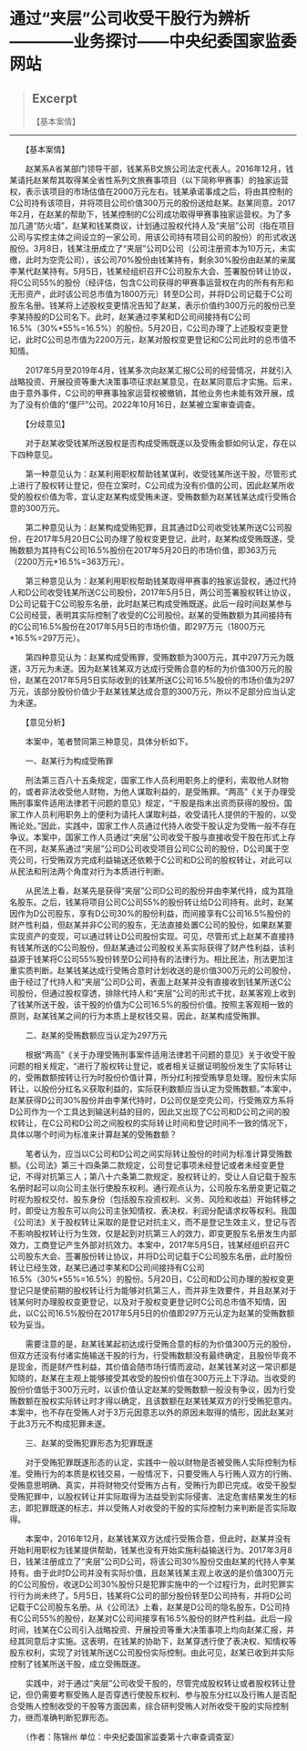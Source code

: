 
# 通过“夹层”公司收受干股行为辨析————业务探讨——中央纪委国家监委网站

> ## Excerpt
> 【基本案情】

---
　　【基本案情】

　　赵某系A省某部门领导干部，钱某系B文旅公司法定代表人。2016年12月，钱某请托赵某帮其取得某全省性系列文旅赛事项目（以下简称甲赛事）的独家运营权，表示该项目的市场估值在2000万元左右。钱某承诺事成之后，将由其控制的C公司持有该项目，并将项目公司价值300万元的股份送给赵某。赵某同意。2017年2月，在赵某的帮助下，钱某控制的C公司成功取得甲赛事独家运营权。为了多加几道“防火墙”，赵某和钱某商议，计划通过股权代持人及“夹层”公司（指在项目公司与实控主体之间设立的一家公司，用该公司持有项目公司的股份）的形式收送股份。3月8日，钱某注册成立了“夹层”公司D公司（公司注册资本为10万元，未实缴，此时为空壳公司），该公司70%股份由钱某持有，剩余30%股份由赵某的亲属李某代赵某持有。5月5日，钱某经组织召开C公司股东大会、签署股份转让协议，将C公司55%的股份（经评估，包含C公司获得的甲赛事运营权在内的所有有形和无形资产，此时该公司总市值为1800万元）转至D公司，并将D公司记载于C公司股东名册。钱某将上述股权变更情况告知了赵某，表示价值约300万元的股份已至李某持股的D公司名下。此时，赵某通过李某和D公司间接持有C公司16.5%（30%\*55%=16.5%）的股份。5月20日，C公司办理了上述股权变更登记，此时C公司总市值为2200万元，赵某对股权变更登记和C公司此时的总市值不知情。

　　2017年5月至2019年4月，钱某多次向赵某汇报C公司的经营情况，并就引入战略投资、开展投资等重大决策事项征求赵某意见，在赵某同意后才实施。后来，由于意外事件，C公司的甲赛事独家运营权被撤销，其他业务也未能有效开展，成为了没有价值的“僵尸”公司。2022年10月16日，赵某被立案审查调查。

　　【分歧意见】

　　对于赵某收受钱某所送股权是否构成受贿既遂以及受贿金额如何认定，存在以下四种意见。

　　第一种意见认为：赵某利用职权帮助钱某谋利，收受钱某所送干股，尽管形式上进行了股权转让登记，但在立案时，C公司成为没有价值的公司，因此赵某所收受的股权价值为零，宜认定赵某构成受贿未遂，受贿数额为赵某钱某达成行受贿合意的300万元。

　　第二种意见认为：赵某构成受贿犯罪，且其通过D公司收受钱某所送C公司股份，在2017年5月20日C公司办理了股权变更登记，此时，赵某构成受贿既遂，受贿数额为其持有C公司16.5%股份在2017年5月20日的市场价值，即363万元（2200万元\*16.5%=363万元）。

　　第三种意见认为：赵某利用职权帮助钱某取得甲赛事的独家运营权，通过代持人和D公司收受钱某所送C公司股份，2017年5月5日，两公司签署股权转让协议，D公司记载于C公司股东名册，此时赵某已构成受贿既遂。此后一段时间赵某参与C公司经营，表明其实际控制了收受的C公司股份。赵某的受贿数额为其间接持有的C公司16.5%股份在2017年5月5日的市场价值，即297万元（1800万元\*16.5%=297万元）。

　　第四种意见认为：赵某构成受贿罪，受贿数额为300万元，其中297万元为既遂，3万元为未遂。因为赵某钱某双方达成行受贿合意的标的为价值300万元的股份，赵某在2017年5月5日实际收到的钱某所送C公司16.5%股份的市场价值为297万元，该部分股份价值少于赵某钱某达成合意的300万元，所以不足部分应当认定为未遂。

　　【意见分析】

　　本案中，笔者赞同第三种意见，具体分析如下。

　　一、赵某行为构成受贿罪

　　刑法第三百八十五条规定，国家工作人员利用职务上的便利，索取他人财物的，或者非法收受他人财物，为他人谋取利益的，是受贿罪。“两高”《关于办理受贿刑事案件适用法律若干问题的意见》规定，“干股是指未出资而获得的股份。国家工作人员利用职务上的便利为请托人谋取利益，收受请托人提供的干股的，以受贿论处。”因此，实践中，国家工作人员通过代持人收受干股认定为受贿一般不存在争议。本案中，国家工作人员通过“夹层”公司收受干股与直接收受干股在形式上存在不同，赵某系通过“夹层”公司D公司收受项目公司C公司的股份，D公司属于空壳公司，行受贿双方完成利益输送还依赖于C公司和D公司的股权转让，对此可以从民法和刑法两个角度对行为本质进行判断。

　　从民法上看，赵某先是获得“夹层”公司D公司的股份并由李某代持，成为其隐名股东。之后，钱某将项目公司C公司55%的股份转让给D公司持有。此时，赵某因作为D公司股东，享有D公司30%的股份利益，而间接享有C公司16.5%股份的财产性利益，但赵某并非C公司的股东，无法直接处置C公司的股份，如果赵某要实现资产的变现，可以通过转让D公司股份实现。可见，尽管形式上赵某不直接持有钱某所送的C公司股份，但赵某通过公司股权关系实际获得了财产性利益，该利益源于钱某将C公司55%股份转至D公司持有的法律行为。相比民法，刑法更加注重实质判断。赵某钱某达成行受贿合意时计划收送的是价值300万元的公司股份，由于经过了代持人和“夹层”公司D公司，表面上赵某并没有直接收到钱某所送C公司股份，但通过股权穿透，排除代持人和“夹层”公司的形式干扰，赵某客观上收到了钱某所送干股，该干股的价值为C公司16.5%的股份价值。按照主客观相一致的原则，赵某钱某之间的行为本质上是权钱交易，因此，赵某构成受贿罪。

　　二、赵某的受贿数额应当认定为297万元

　　根据“两高”《关于办理受贿刑事案件适用法律若干问题的意见》关于收受干股问题的相关规定，“进行了股权转让登记，或者相关证据证明股份发生了实际转让的，受贿数额按转让行为时股份价值计算，所分红利按受贿孳息处理。股份未实际转让，以股份分红名义获取利益的，实际获利数额应当认定为受贿数额。”本案中，赵某获得D公司30%股份并由李某代持时，D公司仅是空壳公司，行受贿双方系将D公司作为一个工具达到输送利益的目的，因此又出现了C公司和D公司之间的股权转让，在C公司和D公司之间股权的实际转让时间和登记时间不一致的情况下，具体以哪个时间为标准来计算赵某的受贿数额？

　　笔者认为，应当以C公司和D公司之间实际转让股份的时间为标准计算受贿数额。《公司法》第三十四条第二款规定，公司登记事项未经登记或者未经变更登记，不得对抗第三人；第八十六条第二款规定，股权转让的，受让人自记载于股东名册时起可以向公司主张行使股东权利。通行观点认为，公司股东名册变更记载之时视为股权交付、股东身份（包括股东投资权利、义务、风险和收益）开始转移之时，即受让方股东可以向公司主张知情权、表决权、利润分配请求权等权利。我国《公司法》关于股权转让采取的是登记对抗主义，而不是登记生效主义，登记与否不影响股权转让行为生效，仅是起到对抗第三人的效力，即变更股东名册发生内部效力，工商登记产生外部对抗效力。本案中，2017年5月5日，钱某经组织召开C公司股东大会、签署股份转让协议，并将D公司记载于C公司股东名册，此时股份转让已经生效，赵某已通过李某和D公司间接持有C公司16.5%（30%\*55%=16.5%）的股份。5月20日，C公司和D公司办理的股权变更登记只是使前期的股权转让行为能够对抗第三人，而并非生效要件，并且赵某对于钱某何时办理股权变更登记，以及对于股权变更登记时C公司总市值不知情，因此，以C公司16.5%股份在2017年5月5日的价值即297万元认定为赵某的受贿数额较为妥当。

　　需要注意的是，赵某钱某起初达成行受贿合意的标的为价值300万元的股份，但双方还没有付诸实施输送干股的行为，行受贿数额没有最终确定，且股份毕竟不是现金，而是财产性利益，其价值会随市场行情而波动，赵某钱某对这一常识都是知晓的，赵某在主观上能够接受其收受的股份价值在300万元上下浮动。当收受的股份价值低于300万元时，以该价值认定赵某的受贿数额一般没有争议，因为行受贿数额在股权实际转让时才得以确定，且该数额在赵某钱某双方的行受贿犯意内。本案中，也不存在受贿人对于3万元因意志以外的原因未取得的情形，因此赵某对于此3万元不构成犯罪未遂。

　　三、赵某的受贿犯罪形态为犯罪既遂

　　对于受贿犯罪既遂形态的认定，实践中一般以财物是否被受贿人实际控制为标准。受贿行为的本质是权钱交易，一般情况下，只要受贿人与行贿人双方的行贿、受贿意思明确、真实，并将财物交付受贿方占有，受贿行为即已完成。收受干股型受贿犯罪中，以股权转让并实际取得为法益受到实际侵害、法定危害结果发生的标志，即犯罪既遂的标志，并以受贿人对收受的干股的实际控制力来判断是否实际取得。

　　本案中，2016年12月，赵某钱某双方达成行受贿合意，但此时，赵某并没有开始利用职权为钱某提供帮助，钱某也没有开始实施利益输送行为。2017年3月8日，钱某注册成立了“夹层”公司D公司，将该公司30%股份交由赵某的代持人李某持有。由于此时D公司并没有实际价值，且赵某钱某主观上收送的是价值300万元的C公司股份，收送D公司30%股份只是犯罪实施中的一个过程行为，此时犯罪实行行为尚未终了。5月5日，钱某将C公司的部分股份转至D公司持有，并将D公司记载于C公司股东名册。从《公司法》上看，赵某是D公司的隐名股东，D公司持有C公司55%的股份，赵某对C公司间接享有16.5%股份的财产性利益。此后一段时间，钱某在C公司引入战略投资、开展投资等重大决策事项上均向赵某汇报，并经其同意后才实施。这表明，在钱某的协助下，赵某穿透行使了表决权、知情权等股东权利，实现了对钱某所送C公司股份实际控制。由此可见，赵某已收到并实际控制了钱某所送干股，成立受贿既遂。

　　实践中，对于通过“夹层”公司收受干股的，尽管完成股权转让或者股权转让登记，但仍需要考察受贿人是否穿透行使股东权利、参与股东分红以及行贿人是否配合受贿人控制收受的干股等方面因素，综合研判受贿人对所收受干股的实际控制力，继而准确判断犯罪形态。

　　（作者：陈锦州 单位：中央纪委国家监委第十六审查调查室）
